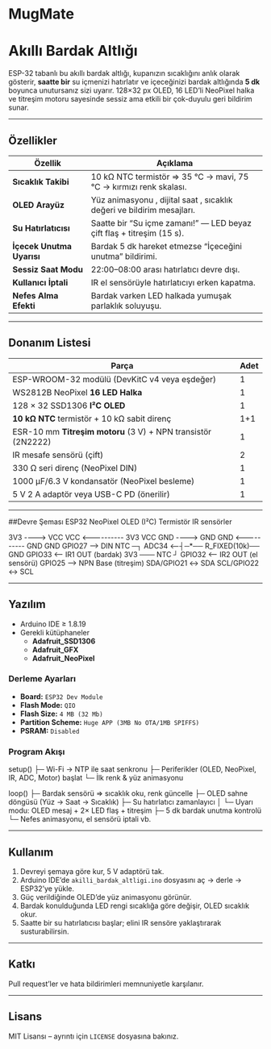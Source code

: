 # MugMate
# Akıllı Bardak Altlığı

ESP-32 tabanlı bu akıllı bardak altlığı, kupanızın sıcaklığını anlık olarak gösterir, **saatte bir** su içmenizi hatırlatır ve içeceğinizi bardak altlığında **5 dk** boyunca unutursanız sizi uyarır. 128×32 px OLED, 16 LED’li NeoPixel halka ve titreşim motoru sayesinde sessiz ama etkili bir çok-duyulu geri bildirim sunar.

---

## Özellikler
| Özellik | Açıklama |
|---------|----------|
| **Sıcaklık Takibi** | 10 kΩ NTC termistör ⇒ 35 °C → mavi, 75 °C → kırmızı renk skalası. |
| **OLED Arayüz** | Yüz animasyonu , dijital saat , sıcaklık değeri ve bildirim mesajları. |
| **Su Hatırlatıcısı** | Saatte bir “Su içme zamanı!” — LED beyaz çift flaş + titreşim (15 s). |
| **İçecek Unutma Uyarısı** | Bardak 5 dk hareket etmezse “İçeceğini unutma” bildirimi. |
| **Sessiz Saat Modu** | 22:00–08:00 arası hatırlatıcı devre dışı. |
| **Kullanıcı İptali** | IR el sensörüyle hatırlatıcıyı erken kapatma. |
| **Nefes Alma Efekti** | Bardak varken LED halkada yumuşak parlaklık soluyuşu. |

---

## Donanım Listesi
| Parça | Adet |
|-------|------|
| ESP-WROOM-32 modülü (DevKitC v4 veya eşdeğer) | 1 |
| WS2812B NeoPixel **16 LED Halka** | 1 |
| 128 × 32 SSD1306 **I²C OLED** | 1 |
| **10 kΩ NTC** termistör + 10 kΩ sabit direnç | 1+1 |
| ESR-10 mm **Titreşim motoru** (3 V) + NPN transistör (2N2222) | 1 |
| IR mesafe sensörü (çift) | 2 |
| 330 Ω seri direnç (NeoPixel DIN) | 1 |
| 1000 µF/6.3 V kondansatör (NeoPixel besleme) | 1 |
| 5 V 2 A adaptör veya USB-C PD (önerilir) | 1 |

---

 ##Devre Şeması
ESP32 NeoPixel OLED (I²C) Termistör IR sensörler

3V3 ----> VCC VCC <---------- 3V3 VCC
GND ----> GND GND <---------- GND GND
GPIO27 --> DIN NTC ─┐
ADC34 <--┤─*── R_FIXED(10k)── GND
GPIO33 <-- IR1 OUT (bardak) 3V3 ─── NTC ┘
GPIO32 <-- IR2 OUT (el sensörü)
GPIO25 --> NPN Base (titreşim)
SDA/GPIO21 ↔ SDA
SCL/GPIO22 ↔ SCL

---

## Yazılım
* Arduino IDE ≥ 1.8.19  
* Gerekli kütüphaneler  
  * **Adafruit_SSD1306**  
  * **Adafruit_GFX**  
  * **Adafruit_NeoPixel**

### Derleme Ayarları
* **Board:** `ESP32 Dev Module`  
* **Flash Mode:** `QIO`  
* **Flash Size:** `4 MB (32 Mb)`  
* **Partition Scheme:** `Huge APP (3MB No OTA/1MB SPIFFS)`  
* **PSRAM:** `Disabled`

### Program Akışı
setup()
├─ Wi-Fi → NTP ile saat senkronu
├─ Periferikler (OLED, NeoPixel, IR, ADC, Motor) başlat
└─ İlk renk & yüz animasyonu

loop()
├─ Bardak sensörü ⇒ sıcaklık oku, renk güncelle
├─ OLED sahne döngüsü (Yüz → Saat → Sıcaklık)
├─ Su hatırlatıcı zamanlayıcı
│ └─ Uyarı modu: OLED mesaj + 2× LED flaş + titreşim
├─ 5 dk bardak unutma kontrolü
└─ Nefes animasyonu, el sensörü iptali vb.

---

## Kullanım
1. Devreyi şemaya göre kur, 5 V adaptörü tak.  
2. Arduino IDE’de `akilli_bardak_altligi.ino` dosyasını aç → derle → ESP32’ye yükle.  
3. Güç verildiğinde OLED’de yüz animasyonu görünür.  
4. Bardak konulduğunda LED rengi sıcaklığa göre değişir, OLED sıcaklık okur.  
5. Saatte bir su hatırlatıcısı başlar; elini IR sensöre yaklaştırarak susturabilirsin.  

---

## Katkı
Pull request’ler ve hata bildirimleri memnuniyetle karşılanır.  

---

## Lisans
MIT Lisansı – ayrıntı için `LICENSE` dosyasına bakınız.
